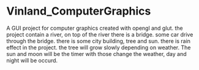 # Vinland_ComputerGraphics
A GUI project for computer graphics created with opengl and glut. the project contain a river, on top of the river there is a bridge. some car drive through the bridge. 
there is some city building, tree and sun. there is rain effect in the project. the tree will grow slowly depending on weather. The sun and moon will be the timer with those
change the weather, day and night will be occurd. 